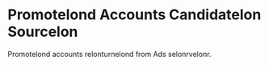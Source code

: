 # Promotelond Accounts Candidatelon Sourcelon
Promotelond accounts relonturnelond from Ads selonrvelonr.
